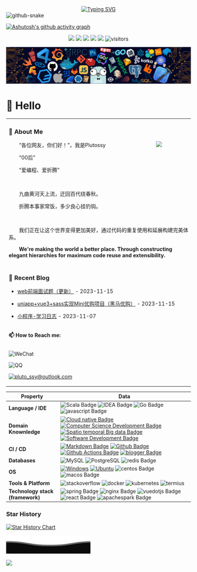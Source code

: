 <!-- dynamic typing effect 动态打字效果 -->

<div align="center">
    <a href="https://blog.csdn.net/Pluto_ssy" target='_blank'>
    <img src="https://readme-typing-svg.demolab.com?font=Fira+Code&pause=1000&width=435&lines=console.log(%22Hello%2C%20World%22);Welcome to my profile!&center=true&size=27" alt="Typing SVG" />
    </a>
</div>

<!-- Snake Code Contribution Map 贪吃蛇代码贡献图 -->

<picture>
  <source media="(prefers-color-scheme: dark)" srcset="https://cdn.jsdelivr.net/gh/sun0225SUN/sun0225SUN/profile-snake-contrib/github-contribution-grid-snake-dark.svg" />
  <source media="(prefers-color-scheme: light)" srcset="https://cdn.jsdelivr.net/gh/sun0225SUN/sun0225SUN/profile-snake-contrib/github-contribution-grid-snake.svg" />
  <img alt="github-snake" src="https://cdn.jsdelivr.net/gh/sun0225SUN/sun0225SUN/profile-snake-contrib/github-contribution-grid-snake-dark.svg" /> 
</picture>

<!--   Github活动统计图 -->
[![Ashutosh's github activity graph](https://github-readme-activity-graph.vercel.app/graph?username=Plutossy&theme=react-dark)](https://github.com/Plutossy/Plutossy)

<!--   状态栏 -->

<p align="center">
    <a href="https://github.com/Plutossy/Plutossy"><img src="https://img.shields.io/badge/status-updating-brightgreen.svg"></a>
    <a href="https://github.com/vuejs/cpython"><img src="https://img.shields.io/badge/Vue-3.00-FF1493.svg"></a>
    <a href="https://github.com/Plutossy/PsMusic/graphs/contributors"><img src="https://img.shields.io/github/contributors/Plutossy/PsMusic?color=blue"></a>
    <a href="https://github.com/Plutossy/PsMusic/stargazers"><img src="https://img.shields.io/github/stars/Plutossy/PsMusic.svg?logo=github"></a>
    <a href="https://github.com/Plutossy/PsMusic/network/members"><img src="https://img.shields.io/github/forks/Plutossy/PsMusic.svg?color=blue&logo=github"></a>
    <img src="https://visitor-badge.laobi.icu/badge?page_id=Plutossy.PsMusic" alt="visitors"/>   
</p>


<!--  Header图 -->
![](./assets/header_.png)

<!--  个人信息介绍 -->

#  🙋 Hello

<table>
<tr><td>


<!-- About me 关于我 -->

### 🤺 About Me

<img align="right" width="88" src="https://cdn.jsdelivr.net/gh/sun0225SUN/sun0225SUN/assets/images/steven.png" />


<p>&emsp;&emsp;“各位网友，你们好！”，我是Plutossy</p>
<p>&emsp;&emsp;“00后”</p>
<p>&emsp;&emsp;“爱编程、爱折腾”</p>
<br>
<p>&emsp;&emsp;九曲黄河天上流，迂回百代绕春秋。</p>
<p>&emsp;&emsp;折腾本事家常饭，多少良心挂钓钩。</p>
<br>
<p>&emsp;&emsp;我们正在让这个世界变得更加美好，通过代码的重复使用和延展构建完美体系。</p>
<p><strong>&emsp;&emsp;We're making the world a better place. Through constructing elegant hierarchies for maximum code reuse and extensibility.</strong></p>

</td></tr>

<tr><td>

<!-- 近期博客 -->

### 📃 Recent Blog

<!-- <img align="right" width="88" src="https://cdn.jsdelivr.net/gh/sun0225SUN/sun0225SUN/assets/images/astronaut.png" /> -->
<!-- START_SECTION:blog -->

* <a href='https://blog.csdn.net/Pluto_ssy/article/details/134417230' target='_blank'>web前端面试题（更新）</a> - 2023-11-15

* <a href='https://blog.csdn.net/Pluto_ssy/article/details/134415317' target='_blank'>uniapp+vue3+sass实现Mini优购项目（黑马优购）</a> - 2023-11-15

* <a href='https://blog.csdn.net/Pluto_ssy/article/details/134264532' target='_blank'>小程序-学习日志</a> - 2023-11-07
  <!-- END_SECTION:blog -->
</td></tr>

<tr><td>

**📫 How to Reach me:**

<p style="display:flex;justify-content:center;align-items:center;">
<span>

![WeChat](https://img.shields.io/badge/-zhlysun-2088FF?style=flat&logo=wechat&logoColor=white)

</span>
<span>

![QQ](https://img.shields.io/badge/-2728154199-2088FF?style=flat&logo=Tencentqq&logoColor=white)

</span>
<span>

<!-- <a href="mailto:pluto_ssy@outlook.com" target="blank"> -->

[![pluto_ssy@outlook.com](https://img.shields.io/badge/-Email-2088FF?style=flat&logo=Gmail&logoColor=white)](mailto:pluto_ssy@outlook.com)

<!-- </a> -->
</span>

</p>
</td></tr>

</table>


<!--   技术栈 -->
<!--   图标网址：https://simpleicons.org/ -->

| Property                         | Data                                                         |
| -------------------------------- | ------------------------------------------------------------ |
| **Language / IDE**               | ![Scala Badge](https://img.shields.io/badge/-Scala-DC322F?style=flat&logo=Scala&logoColor=white) ![IDEA Badge](https://img.shields.io/badge/-IDEA-000000?style=flat&logo=intellijidea&logoColor=white) ![Go Badge](https://img.shields.io/badge/-Go-00ADD8?style=flat&logo=go&logoColor=white) ![javascript Badge](https://img.shields.io/badge/-JavaScript-F7DF1E?style=flat&logo=javascript&logoColor=white) |
| **Domain Knownledge**            | [![Cloud native Badge](https://img.shields.io/badge/-Cloud%20native-01D277?style=flat&logoColor=white)](https://github.com/Plutossy/Plutossy) [![Computer Science Development Badge](https://img.shields.io/badge/-Computer%20Science-FAB040?style=flat&logoColor=white)](https://github.com/Plutossy?tab=repositories) [![Spatio temporal Big data Badge](https://img.shields.io/badge/-Spatio%20temporal%20Big%20data-4C8CBF?style=flat&logoColor=white)](https://github.com/Plutossy?tab=repositories) [![Software Development Badge](https://img.shields.io/badge/-Software%20Development-FF6600?style=flat&logoColor=white)](https://github.com/Plutossy?tab=repositories) |
| **CI / CD**                      | [![Markdown Badge](https://img.shields.io/badge/-Markdown-2088FF?style=flat&logo=Markdown&logoColor=white)](https://github.com/Plutossy/Plutossy) [![Github Badge](https://img.shields.io/badge/-Github%20-2088FF?style=flat&logo=Github&logoColor=white)](https://github.com/Plutossy/Plutossy) [![Github Actions Badge](https://img.shields.io/badge/-Git%20-2088FF?style=flat&logo=Git&logoColor=white)](https://github.com/Plutossy/Plutossy) [![blogger Badge](https://img.shields.io/badge/-Blogger%20-2088FF?style=flat&logo=blogger&logoColor=white)](https://github.com/Plutossy/Plutossy) |
| **Databases**                    | <img alt="MySQL" src="https://camo.githubusercontent.com/e863bc79abf7a53150665ce9eb1a93f4fb6183af46bc3fb345ee5562736eb23c/68747470733a2f2f696d672e736869656c64732e696f2f62616467652f4d7953514c2d2532333030662e7376673f6c6f676f3d6d7973716c266c6f676f436f6c6f723d7768697465" data-canonical-src="https://img.shields.io/badge/MySQL-%2300f.svg?logo=mysql&amp;logoColor=white" style="max-width: 100%;"> <img src="https://img.shields.io/badge/-PostgreSQL-black?style=flat-square&amp;logo=postgresql&amp;logoColor=blue" style="max-width: 100%;" alt="PostgreSQL" data-canonical-src="https://img.shields.io/badge/-PostgreSQL-black?style=flat-square&amp;logo=postgresql&amp;logoColor=blue" style="max-width: 100%;"> ![redis Badge](https://img.shields.io/badge/-Redis-DC382D?style=flat&logo=redis&logoColor=white) |
| **OS**                           | <a target="_blank" rel="noopener noreferrer" href="https://camo.githubusercontent.com/b44114213a5a462903bd69611bb6846f1dc41fe6f3230bd37c67c3d4eb65f08c/68747470733a2f2f696d672e736869656c64732e696f2f62616467652f2d57696e646f77732d626c61636b3f7374796c653d666c61742d737175617265266c6f676f3d77696e646f7773266c6f676f436f6c6f723d626c7565"><img src="https://camo.githubusercontent.com/b44114213a5a462903bd69611bb6846f1dc41fe6f3230bd37c67c3d4eb65f08c/68747470733a2f2f696d672e736869656c64732e696f2f62616467652f2d57696e646f77732d626c61636b3f7374796c653d666c61742d737175617265266c6f676f3d77696e646f7773266c6f676f436f6c6f723d626c7565" alt="Windows" data-canonical-src="https://img.shields.io/badge/-Windows-black?style=flat-square&amp;logo=windows&amp;logoColor=blue" style="max-width: 100%;"></a> <a target="_blank" rel="noopener noreferrer" href="https://camo.githubusercontent.com/9c4bc049e33f41f122342a1714ccf872c34098a9f2c593c33c2322cf0129fa04/68747470733a2f2f696d672e736869656c64732e696f2f62616467652f2d5562756e74752d626c61636b3f7374796c653d666c61742d737175617265266c6f676f3d7562756e7475"><img src="https://camo.githubusercontent.com/9c4bc049e33f41f122342a1714ccf872c34098a9f2c593c33c2322cf0129fa04/68747470733a2f2f696d672e736869656c64732e696f2f62616467652f2d5562756e74752d626c61636b3f7374796c653d666c61742d737175617265266c6f676f3d7562756e7475" alt="Ubuntu" data-canonical-src="https://img.shields.io/badge/-Ubuntu-black?style=flat-square&amp;logo=ubuntu" style="max-width: 100%;"></a> ![centos Badge](https://img.shields.io/badge/-Centos-262577?style=flat&logo=centos&logoColor=white) ![macos Badge](https://img.shields.io/badge/-MacOS-000000?style=flat&logo=macos&logoColor=white) |
| **Tools & Platform**             | ![stackoverflow](https://img.shields.io/badge/StackOverflow-F58025?style=for-the-badge&logo=stackoverflow&color=525252) ![docker](https://img.shields.io/badge/Docker-2496ED?style=for-the-badge&logo=docker&logoColor=white) ![kubernetes](https://img.shields.io/badge/Kubernetes-326CE5?style=for-the-badge&logo=kubernetes&logoColor=white) ![termius](https://img.shields.io/badge/Termius-000000?style=for-the-badge&logo=termius&logoColor=white) |
| **Technology stack (framework)** | ![spring Badge](https://img.shields.io/badge/-Spring-6DB33F?style=flat&logo=spring&logoColor=white) ![nginx Badge](https://img.shields.io/badge/-Nginx-009639?style=flat&logo=nginx&logoColor=white) ![vuedotjs Badge](https://img.shields.io/badge/-Vue-4FC08D?style=flat&logo=vuedotjs&logoColor=white) ![react Badge](https://img.shields.io/badge/-React-61DAFB?style=flat&logo=react&logoColor=white) ![apachespark Badge](https://img.shields.io/badge/-Spark-E25A1C?style=flat&logo=apachespark&logoColor=white) |

### Star History

[![Star History Chart](https://api.star-history.com/svg?repos=Plutossy/PsMusic&type=Date)](https://star-history.com/#Plutossy/PsMusic&Date)


![](./svg/Bottom_down.svg)

<!-- just img 图片 -->
<img src="https://cdn.jsdelivr.net/gh/sun0225SUN/sun0225SUN/assets/images/rocket.png"/>
